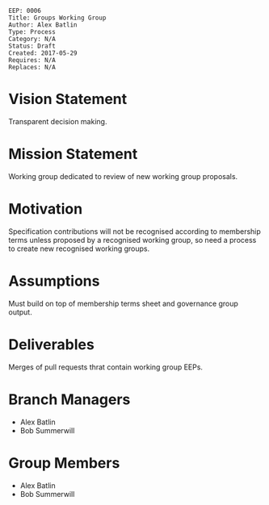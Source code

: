     EEP: 0006
    Title: Groups Working Group
    Author: Alex Batlin
    Type: Process
    Category: N/A
    Status: Draft
    Created: 2017-05-29
    Requires: N/A
    Replaces: N/A

# Vision Statement

Transparent decision making.

# Mission Statement

Working group dedicated to review of new working group proposals.

# Motivation

Specification contributions will not be recognised according to membership terms unless proposed by a recognised working group, so need a process to create new recognised working groups.

# Assumptions

Must build on top of membership terms sheet and governance group output.

# Deliverables

Merges of pull requests thrat contain working group EEPs.

# Branch Managers

- Alex Batlin
- Bob Summerwill

# Group Members

- Alex Batlin
- Bob Summerwill